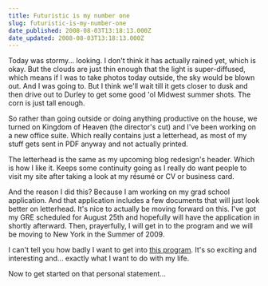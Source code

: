 ```yaml
---
title: Futuristic is my number one
slug: futuristic-is-my-number-one
date_published: 2008-08-03T13:18:13.000Z
date_updated: 2008-08-03T13:18:13.000Z
---
```


Today was stormy... looking. I don't think it has actually rained yet, which is okay. But the clouds are just thin enough that the light is super-diffused, which means if I was to take photos today outside, the sky would be blown out. And I was going to. But I think we'll wait till it gets closer to dusk and then drive out to Durley to get some good 'ol Midwest summer shots. The corn is just tall enough.

So rather than going outside or doing anything productive on the house, we turned on Kingdom of Heaven (the director's cut) and I've been working on a new office suite. Which really contains just a letterhead, as most of my stuff gets sent in PDF anyway and not actually printed.

The letterhead is the same as my upcoming blog redesign's header. Which is how I like it. Keeps some continuity going as I really do want people to visit my site after taking a look at my résumé or CV or business card.

And the reason I did this? Because I am working on my grad school application. And that application includes a few documents that will just look better on letterhead. It's nice to actually be moving forward on this. I've got my GRE scheduled for August 25th and hopefully will have the application in shortly afterward. Then, prayerfully, I will get in to the program and we will be moving to New York in the Summer of 2009.

I can't tell you how badly I want to get into [this program](http://newhouse.syr.edu/prospective/grad/documentary/program.cfm). It's so exciting and interesting and... exactly what I want to do with my life.

Now to get started on that personal statement...
